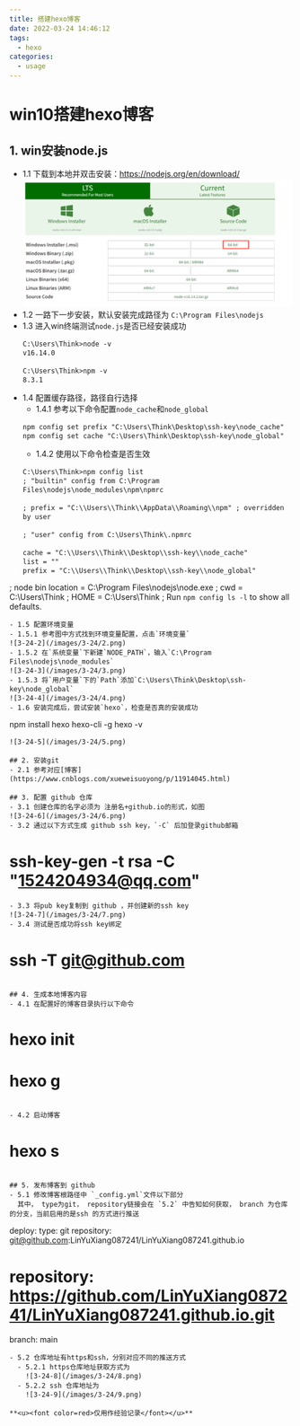 ```yaml
---
title: 搭建hexo博客
date: 2022-03-24 14:46:12
tags: 
  - hexo
categories:
  - usage
---
```


# win10搭建hexo博客

## 1. win安装node.js

- 1.1 下载到本地并双击安装：https://nodejs.org/en/download/
  ![3-24-1](/images/3-24/1.png)
- 1.2 一路下一步安装，默认安装完成路径为 `C:\Program Files\nodejs`
- 1.3 进入win终端测试`node.js`是否已经安装成功
  ```
  C:\Users\Think>node -v
  v16.14.0

  C:\Users\Think>npm -v
  8.3.1
  ```
- 1.4 配置缓存路径，路径自行选择
  - 1.4.1 参考以下命令配置`node_cache`和`node_global`
  ```
  npm config set prefix "C:\Users\Think\Desktop\ssh-key\node_cache"
  npm config set cache "C:\Users\Think\Desktop\ssh-key\node_global"
  ```
  - 1.4.2 使用以下命令检查是否生效
  ```
  C:\Users\Think>npm config list
  ; "builtin" config from C:\Program Files\nodejs\node_modules\npm\npmrc

  ; prefix = "C:\\Users\\Think\\AppData\\Roaming\\npm" ; overridden by user

  ; "user" config from C:\Users\Think\.npmrc

  cache = "C:\\Users\\Think\\Desktop\\ssh-key\\node_cache"  
  list = ""
  prefix = "C:\\Users\\Think\\Desktop\\ssh-key\\node_global"

; node bin location = C:\Program Files\nodejs\node.exe
; cwd = C:\Users\Think
; HOME = C:\Users\Think
; Run `npm config ls -l` to show all defaults.
  ```
- 1.5 配置环境变量
  - 1.5.1 参考图中方式找到环境变量配置，点击`环境变量`
  ![3-24-2](/images/3-24/2.png)
  - 1.5.2 在`系统变量`下新建`NODE_PATH`，输入`C:\Program Files\nodejs\node_modules`
  ![3-24-3](/images/3-24/3.png)
  - 1.5.3 将`用户变量`下的`Path`添加`C:\Users\Think\Desktop\ssh-key\node_global`
  ![3-24-4](/images/3-24/4.png)
- 1.6 安装完成后，尝试安装`hexo`，检查是否真的安装成功
  ```
  npm install hexo hexo-cli -g
  hexo -v 
  ```
  ![3-24-5](/images/3-24/5.png)
  
## 2. 安装git
- 2.1 参考对应[博客](https://www.cnblogs.com/xueweisuoyong/p/11914045.html)

## 3. 配置 github 仓库
- 3.1 创建仓库的名字必须为 注册名+github.io的形式，如图
  ![3-24-6](/images/3-24/6.png)
- 3.2 通过以下方式生成 github ssh key，`-C` 后加登录github邮箱
  ```
  # ssh-key-gen -t rsa -C "1524204934@qq.com"
  ```
- 3.3 将pub key复制到 github ，并创建新的ssh key
  ![3-24-7](/images/3-24/7.png)
- 3.4 测试是否成功将ssh key绑定
  ```
  # ssh -T git@github.com
  ```

## 4. 生成本地博客内容
- 4.1 在配置好的博客目录执行以下命令
```
# hexo init
# hexo g
```

- 4.2 启动博客
```
# hexo s
```

## 5. 发布博客到 github
- 5.1 修改博客根路径中 `_config.yml`文件以下部分
  其中， type为git， repository链接会在 `5.2` 中告知如何获取， branch 为仓库的分支，当前启用的是ssh 的方式进行推送
```
deploy:
  type: git
  repository: git@github.com:LinYuXiang087241/LinYuXiang087241.github.io
 # repository: https://github.com/LinYuXiang087241/LinYuXiang087241.github.io.git
  branch: main
```
- 5.2 仓库地址有https和ssh，分别对应不同的推送方式
  - 5.2.1 https仓库地址获取方式为
    ![3-24-8](/images/3-24/8.png)
  - 5.2.2 ssh 仓库地址为
    ![3-24-9](/images/3-24/9.png)
	
**<u><font color=red>仅用作经验记录</font></u>**